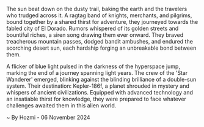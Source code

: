 
The sun beat down on the dusty trail, baking the earth and the travelers who trudged across it. A ragtag band of knights, merchants, and pilgrims, bound together by a shared thirst for adventure, they journeyed towards the fabled city of El Dorado. Rumors whispered of its golden streets and bountiful riches, a siren song drawing them ever onward. They braved treacherous mountain passes, dodged bandit ambushes, and endured the scorching desert sun, each hardship forging an unbreakable bond between them. 

A flicker of blue light pulsed in the darkness of the hyperspace jump, marking the end of a journey spanning light years. The crew of the 'Star Wanderer' emerged, blinking against the blinding brilliance of a double-sun system. Their destination: Kepler-186f, a planet shrouded in mystery and whispers of ancient civilizations. Equipped with advanced technology and an insatiable thirst for knowledge, they were prepared to face whatever challenges awaited them in this alien world. 

~ By Hozmi - 06 November 2024
